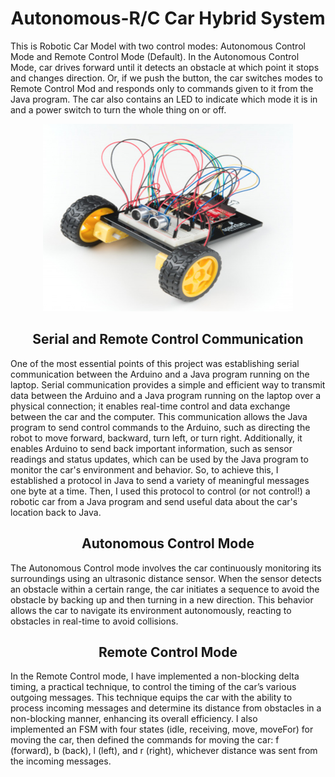<div align="center">
    <h1 id="Header">Autonomous-R/C Car Hybrid System</h1>
</div>

This is Robotic Car Model with two control modes: Autonomous Control Mode and Remote Control Mode (Default). In the Autonomous Control Mode, car drives forward until it detects an obstacle at which point it stops and changes 
direction. Or, if we push the button, the car switches modes to  Remote Control Mod and responds only to commands given to it from the Java program. The car also contains an LED to indicate which mode it is in and a power switch to turn the whole thing on or off.

<div align="center">
    <img src="Autonomous-Car.png" alt="screenshot" width="400px" height="300px">
</div>

<div align="center">
    <h2 id="Header">Serial and Remote Control Communication</h2>
</div>
One of the most essential points of this project was establishing serial communication between the Arduino and a Java program running on the laptop. Serial communication provides a simple and efficient way to transmit data between the Arduino and a Java program running on the laptop over a physical connection; it enables real-time control and data exchange between the car and the computer. This communication allows the Java program to send control commands to the Arduino, such as directing the robot to move forward, backward, turn left, or turn right. Additionally, it enables Arduino to send back important information, such as sensor readings and status updates, which can be used by the Java program to monitor the car's environment and behavior. So, to achieve this, I established a protocol in Java to send a variety of meaningful messages one byte at a time. Then, I used this protocol to control (or not control!) a robotic car from a Java program and send useful data about the car's location back to Java.

<div align="center">
    <h2 id="Header">Autonomous Control Mode</h2>
</div>
The Autonomous Control mode involves the car continuously monitoring its surroundings using an ultrasonic distance sensor. When the sensor detects an obstacle within a certain range, the car initiates a sequence to avoid the obstacle by backing up and then turning in a new direction. This behavior allows the car to navigate its environment autonomously, reacting to obstacles in real-time to avoid collisions.

<div align="center">
    <h2 id="Header">Remote Control Mode</h2>
</div>
In the Remote Control mode, I have implemented a non-blocking delta timing, a practical technique, to control the timing of the car’s various outgoing messages. This technique equips the car with the ability to process incoming messages and determine its distance from obstacles in a non-blocking manner, enhancing its overall efficiency. I also implemented an FSM with four states (idle, receiving, move, moveFor) for moving the car, then defined the commands for moving the car: f (forward), b (back), l (left), and r (right), whichever distance was sent from the incoming messages.
